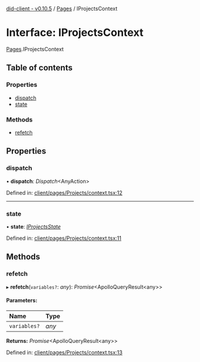 [did-client - v0.10.5](../README.md) / [Pages](../modules/pages.md) / IProjectsContext

# Interface: IProjectsContext

[Pages](../modules/pages.md).IProjectsContext

## Table of contents

### Properties

- [dispatch](pages.iprojectscontext.md#dispatch)
- [state](pages.iprojectscontext.md#state)

### Methods

- [refetch](pages.iprojectscontext.md#refetch)

## Properties

### dispatch

• **dispatch**: *Dispatch*<AnyAction\>

Defined in: [client/pages/Projects/context.tsx:12](https://github.com/Puzzlepart/did/blob/dev/client/pages/Projects/context.tsx#L12)

___

### state

• **state**: [*IProjectsState*](pages.iprojectsstate.md)

Defined in: [client/pages/Projects/context.tsx:11](https://github.com/Puzzlepart/did/blob/dev/client/pages/Projects/context.tsx#L11)

## Methods

### refetch

▸ **refetch**(`variables?`: *any*): *Promise*<ApolloQueryResult<any\>\>

#### Parameters:

Name | Type |
:------ | :------ |
`variables?` | *any* |

**Returns:** *Promise*<ApolloQueryResult<any\>\>

Defined in: [client/pages/Projects/context.tsx:13](https://github.com/Puzzlepart/did/blob/dev/client/pages/Projects/context.tsx#L13)
